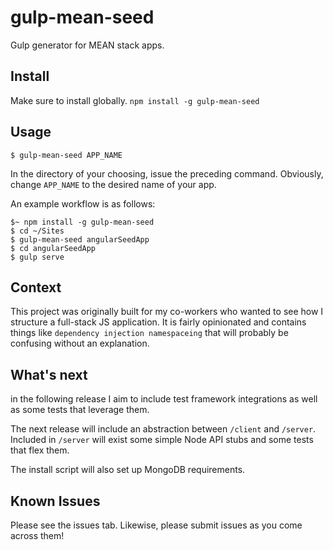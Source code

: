 # gulp-mean-seed
Gulp generator for MEAN stack apps.

## Install
Make sure to install globally.
`npm install -g gulp-mean-seed`

## Usage
`$ gulp-mean-seed APP_NAME`

In the directory of your choosing, issue the preceding command. Obviously, change `APP_NAME` to the desired name of your app.

An example workflow is as follows:

    $~ npm install -g gulp-mean-seed
    $ cd ~/Sites
    $ gulp-mean-seed angularSeedApp
    $ cd angularSeedApp
    $ gulp serve

## Context
This project was originally built for my co-workers who wanted to see how I structure a full-stack JS application.
It is fairly opinionated and contains things like `dependency injection namespaceing` that will probably be confusing without an explanation.

## What's next

in the following release I aim to include test framework integrations as well as
some tests that leverage them.

The next release will include an abstraction between `/client` and `/server`. Included in `/server` will exist some simple Node API stubs and some tests that flex them.

The install script will also set up MongoDB requirements.

## Known Issues
Please see the issues tab. Likewise, please submit issues as you come across them!
